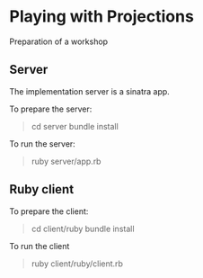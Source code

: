 # Playing with Projections
Preparation of a workshop

## Server
The implementation server is a sinatra app.

To prepare the server:
> cd server
> bundle install

To run the server:
> ruby server/app.rb

## Ruby client
To prepare the client:
> cd client/ruby
> bundle install

To run the client
> ruby client/ruby/client.rb
